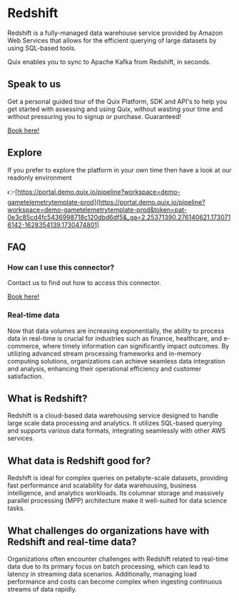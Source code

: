<!-- START MARKDOWN -->
<!--[tech-name]-->
# Redshift

<!--[blurb-about-tech]-->
Redshift is a fully-managed data warehouse service provided by Amazon Web Services that allows for the efficient querying of large datasets by using SQL-based tools.

Quix enables you to sync to Apache Kafka <span id="to_or_from">from</span> <span id="techname">Redshift</span>, in seconds.

## Speak to us

Get a personal guided tour of the Quix Platform, SDK and API's to help you get started with assessing and using Quix, without wasting your time and without pressuring you to signup or purchase. Guaranteed!

[Book here!](https://quix.io/book-a-demo)


## Explore

If you prefer to explore the platform in your own time then have a look at our readonly environment

👉[https://portal.demo.quix.io/pipeline?workspace=demo-gametelemetrytemplate-prod](https://portal.demo.quix.io/pipeline?workspace=demo-gametelemetrytemplate-prod&token=pat-0e3c85cd4fc5436998718c120dbd6df5&_ga=2.25371390.276140621.1730716142-1628354139.1730474801)


## FAQ 

### How can I use this connector?

Contact us to find out how to access this connector.

[Book here!](https://quix.io/book-a-demo)

### Real-time data

Now that data volumes are increasing exponentially, the ability to process data in real-time is crucial for industries such as finance, healthcare, and e-commerce, where timely information can significantly impact outcomes. By utilizing advanced stream processing frameworks and in-memory computing solutions, organizations can achieve seamless data integration and analysis, enhancing their operational efficiency and customer satisfaction.

## What is <span id="techname">Redshift</span>?

<!--[tech-seo-text]-->
Redshift is a cloud-based data warehousing service designed to handle large scale data processing and analytics. It utilizes SQL-based querying and supports various data formats, integrating seamlessly with other AWS services.

## What data is <span id="techname">Redshift</span> good for?

<!--[tech-data-seo-text]-->
Redshift is ideal for complex queries on petabyte-scale datasets, providing fast performance and scalability for data warehousing, business intelligence, and analytics workloads. Its columnar storage and massively parallel processing (MPP) architecture make it well-suited for data science tasks.

## What challenges do organizations have with <span id="techname">Redshift</span> and real-time data?

<!--[tech-challenges-seo-text]-->
Organizations often encounter challenges with Redshift related to real-time data due to its primary focus on batch processing, which can lead to latency in streaming data scenarios. Additionally, managing load performance and costs can become complex when ingesting continuous streams of data rapidly.
<!-- END MARKDOWN -->